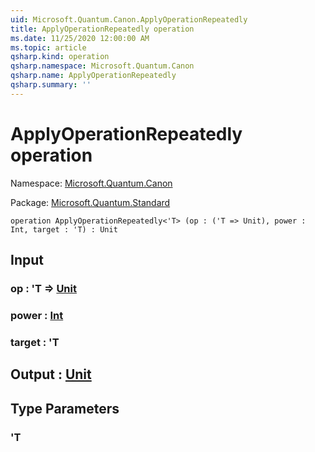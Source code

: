 ```yaml
---
uid: Microsoft.Quantum.Canon.ApplyOperationRepeatedly
title: ApplyOperationRepeatedly operation
ms.date: 11/25/2020 12:00:00 AM
ms.topic: article
qsharp.kind: operation
qsharp.namespace: Microsoft.Quantum.Canon
qsharp.name: ApplyOperationRepeatedly
qsharp.summary: ''
---
```


# ApplyOperationRepeatedly operation

Namespace: [Microsoft.Quantum.Canon](xref:Microsoft.Quantum.Canon)

Package: [Microsoft.Quantum.Standard](https://nuget.org/packages/Microsoft.Quantum.Standard)




```qsharp
operation ApplyOperationRepeatedly<'T> (op : ('T => Unit), power : Int, target : 'T) : Unit
```


## Input

### op : 'T => [Unit](xref:microsoft.quantum.user-guide.language.types) 




### power : [Int](xref:microsoft.quantum.user-guide.language.types)




### target : 'T





## Output : [Unit](xref:microsoft.quantum.user-guide.language.types)



## Type Parameters

### 'T

